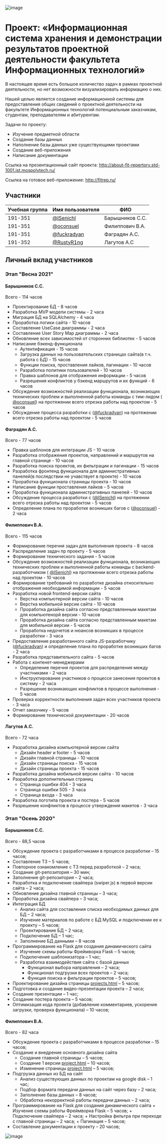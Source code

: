 ![image](https://github.com/F12-Team/FIT-Repertory/blob/master/docs/poster.jpg)


# Проект: «Информационная система хранения и демонстрации результатов проектной деятельности факультета Информационных технологий»

В настоящее время есть большое количество задач в рамках проектной деятельности, но нет возможности визуализировать информацию о них. 

Нашей целью является создание информационной системы для предоставления общих сведений о проектной деятельности на факультете Информационных технологий потенциальным заказчикам, студентам, преподавателям и абитурентам.

Задачи по проекту:
- Изучение предметной области
- Создание базы данных
- Наполнение базы данных уже существующими проектами
- Создание веб-приложения
- Написание документации

Ссылка на презентационный сайт проекта: http://about-fit-repertory.std-1001.ist.mospolytech.ru/

Ссылка на готовое веб-приложение: http://fitrep.ru/

## Участники

| Учебная группа | Имя пользователя | ФИО                      |
|----------------|------------------|--------------------------|
| 191-351        | [@lSenichl](https://github.com/lSenichl)        | Барышников С.С.          |
| 191-351        | [@oconsuel](https://github.com/oconsuel)        | Филиппович В.А.          |
| 191-351        | [@fuckradyan](https://github.com/fuckradyan)    | Фаградян А.С.            |
| 191-352        | [@RustyR1ng](https://github.com/RustyR1ng)    | Лагутов А.C            |

## Личный вклад участников

### Этап "Весна 2021"

#### Барышников С.С.

Всего - 114 часов

-   Проектирование БД - 8 часов 
-   Разработка MVP модели системы - 2 часа
-   Миграция БД на SQLAlchemy - 4 часа
-   Проработка логики сайта - 10 часов 
-   Составление UseCase диаграммы - 2 часа
-   Составление User Story Map диаграммы - 2 часа
-   Обновление всех зависимостей от сторонних библиотек - 5 часов
-   Написание бэкенд-функционала
    +   Аутентификация - 15 часов
    +   Загрузка данных на пользовательских страницах сайта(в т.ч. работа с БД) - 15 часов
    +   Функции поиска, проставления лайков, пагинации - 10 часов 
    +   Разработка политики пользователей - 10 часов
    +   Правка шаблонов для отображения информации - 5 часов
    +   Разрешения конфликтов у бэкенд маршрутов и их функций - 6 часов
-   Обсуждение возможностей реализации функционала, возникающих технических проблем и выполненной работы команды с тим-лидом ( [@oconsuel](https://github.com/oconsuel)) на протяжении всего отрезка работы над проектом - 5 часов
-   Обсуждение процесса разработки с ([@fuckradyan](https://github.com/fuckradyan)) на протяжении всего отрезка работы над проектом - 5 часов

#### Фаградян А.С.

Всего - 77 часов

-   Правка шаблонов для интеграции JS - 10 часов
-   Разработка отображения проектов, направлений и маршрутов на главной странице - 10 часов
-   Разработка поиска проектов, их фильтрации и пагинации - 15 часов 
-   Разработка фронтенд функционала для административных панелей(в последствии не учавствует в проекте) - 10 часов 
-   Проработка функционала страницы проекта - 10 часов
-   Написание функции проставления лайков - 5 часов
-   Проработка функционала административных панелей - 10 часов
-   Обсуждение процесса разработки с ([@lSenichl](https://github.com/lSenichl)) на протяжении всего отрезка работы над проектом - 5 часов
-   Определение плана по проработке возникших багов с ([@oconsuel](https://github.com/oconsuel)) - 2 часа

#### Филиппович В.А.

Всего - 115 часов

-   Формирование перечня задач для выполнения проекта - 8 часов
-   Распределение задач пр проекту - 5 часов
-   Формирование технического задания - 5 часов 
-   Обсуждение возможностей реализации функционала, возникающих технических проблем и выполненной работы команды с backend-разработчиком ( [@lSenichl](https://github.com/lSenichl)) на протяжении всего отрезка работы над проектом - 10 часов 
-   Формирование требований по разработке дизайна относительно отображения необходимой информации - 5 часов
-   Разработка новой frontend-версии сайта
    +   Верстка компьютерной версии сайта - 10 часов
    +   Верстка мобильной версии сайта - 10 часов
    +   Проработка дизайна сайта согласно представленным макетам для компьютенорй версии - 10 часов
    +   Проработка дизайна сайта согласно представленным макетам для мобильной версии - 5 часов
    +   Проработка недочетов и нюансов возникших в процессе разработки - 3 часа
-   Предоставление разработанного сайта JS-разработчику ([@fuckradyan](https://github.com/fuckradyan)) и определение плана по проработке возникших багов - 2 часа
-   Разработка представительного сайта - 5 часов
-   Работа с контенет-менеджерами 
    + Определение перечня проектов для распределения между участниками - 2 часа
    + Инструктирование участников о процессе занесения проектов в систему - 2 часа
    + Разрешение возникающих конфликтов в процессе выполнения - 5 часов 
-   Проверка корректности выполнения задач всех участников проекта - 3 часа
-   Отчет заказчику - 5 часов
-   Формирование технической документации - 20 часов

    

#### Лагутов А.С. 

Всего - 72 часа

-   Разработка дизайна компьютерной версии сайта
    +   Дизайн header и footer - 5 часов
    +   Дизайн главной страницы - 10 часов
    +   Дизайн страницы поиска - 15 часов
    +   Дизайн страницы проекта - 15 часов
-   Разработка дизайна мобильной версии сайта - 10 часов
-   Разработка дополнительных страниц
    +   Страница ошибки 404 - 3 часа
    +   Страница ошибки 505 - 3 часа
    +   Страница входа - 3 часа
-   Разработка логотипа проекта и постера - 5 часов
-   Разрешение конфликтов в процессе утверждения макетов - 3 часа

### Этап "Осень 2020"

#### Барышников С.С.

Всего - 88,5 часов

-	Обсуждение проекта с разработчиками в процессе разработки – 15 часов;
-	Составление ТЗ – 5 часов;
-	Повторное ознакомление с ТЗ перед разработкой – 2 часа;
-	Создание git-репозитория – 30 мин;
-	Заполнение git-репозитория – 2 часа;
-	Разработка и подключение свайпера (swiper.js) в первой версии сайта – 2 часа;
-	Обновление дизайна главной страницы – 3 часа;
-	Проработка дизайна свайпера – 3 часа;
-	Интеграция БД
    +	Анализ сайта для составления списка необходимых данных для БД – 2 часа;
    +	Изучение материалов по работе с БД MySQL и подключении ее к проекту – 5 часов;
    +	Проектирование БД – 2 часа; 
    +	Подключение БД – 1 час;
    +	Заполнение БД данными – 8 часов
-	Программирование на Flask для создания динамического сайта
    +	Изучение схемы работы Фреймворка Flask – 5 часов;
    +	Подключение шаблонизатора – 1 час;
    +	Разработка взаимодействия сайта с базой данных
        +	Функционал выбора направления – 2 часа;
        +	Функционал подгрузки всех проектов – 2 часа;
        +	Функция поиска и фильтрации проектов – 5 часов;
-	Проектирование дизайна страницы [projects.html](src/project/templates/projects.html) – 5 часов;
-	Подготовка и создание видео-презентации проекта – 2 часа;
-	Создание презентации – 1 час;
-	Создание постера проекта – 5 часов;
-	Оптимизация кода проекта (добавление комментариев, ускорение загрузки, проверка функционала) – 10 часов;


#### Филиппович В.А.

Всего - 82 часа

-	Обсуждение проекта с разработчиками в процессе разработки – 15 часов;
-	Создание и внедрение основного дизайна сайта
    +	Создание главной страницы – 5 часов;
    +	Создание 1 версии [project.html](src/project/templates/project.html) – 10 часов;
    +	Изменение страницы [project.html](src/project/templates/project.html) – 5 часов;
-	Подгрузка данных из БД на сайт
    +	Анализ существующих данных по проектам на google disk – 1 час;
    +	Подбор формата передачи данных на сайт через базу – 2 часа;
    +	Заполнение базы данных – 8 часов;
    +	Обработка некорректной работы передачи данных – 2 часа;
-	 Программирование на Flask для создания динамического сайта
    +	Изучение схемы работы Фреймворка Flask – 5 часов;
    +	Подключение свайпера – 2 часа;
    +	Настройка фильтра при переходе с главной страницы – 2 часа;
    +	Пагинация – 5 часов;
-	Составление документации к проекту – 20 часов;

![image](https://github.com/F12-Team/FIT-Repertory/blob/master/docs/poster.jpg)
